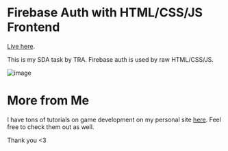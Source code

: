 # Firebase Auth with HTML/CSS/JS Frontend

[Live here](https://fir-auth-7be69.web.app).

This is my SDA task by TRA. Firebase auth is used by raw HTML/CSS/JS.

![image](https://github.com/user-attachments/assets/7efb786b-8e15-40ff-9775-ba93e277e39d)

# More from Me

I have tons of tutorials on game development on my personal site [here](https://gameidea.org). Feel free to check them out as well.

Thank you <3
